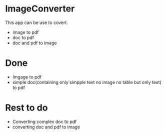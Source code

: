 # ImageConverter 

This app can be use to covert.
* image to pdf
* doc to pdf
* doc and pdf to image

# Done
* Imgage to pdf
* simple doc(containing only simpple text no image no table but only text) to pdf

# Rest to do
* Converting complex doc to pdf
* converting doc and pdf to image
